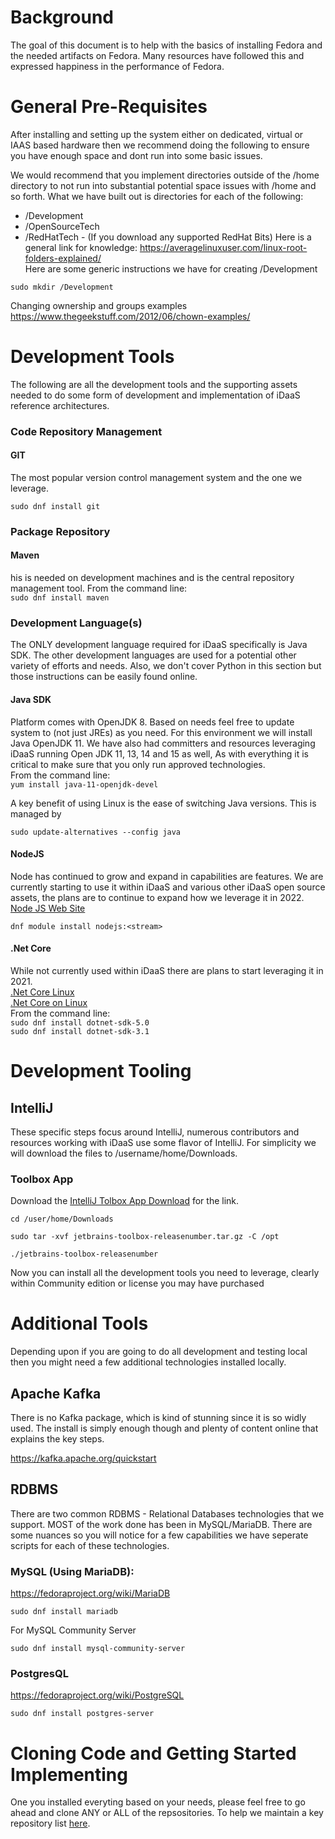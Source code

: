 # Background
The goal of this document is to help with the basics of installing Fedora and the needed artifacts 
on Fedora. Many resources have followed this and expressed happiness in the performance of Fedora.

# General Pre-Requisites
After installing and setting up the system either on dedicated, virtual or IAAS based hardware then
we recommend doing the following to ensure you have enough space and dont run into some basic issues.

We would recommend that you implement directories outside of the /home directory to not run into substantial potential space issues with /home and so forth.
What we have built out is directories for each of the following:
- /Development
- /OpenSourceTech
- /RedHatTech - (If you download any supported RedHat Bits)
  Here is a general link for knowledge: https://averagelinuxuser.com/linux-root-folders-explained/ <br/>
  Here are some generic instructions we have for creating /Development
```
sudo mkdir /Development
```
Changing ownership and groups examples https://www.thegeekstuff.com/2012/06/chown-examples/

# Development Tools
The following are all the development tools and the supporting assets needed to do some form of development and
implementation of iDaaS reference architectures.

### Code Repository Management

#### GIT
The most popular version control management system and the one we leverage.

```
sudo dnf install git
```

### Package Repository

#### Maven
his is needed on development machines and is the central repository management tool.
From the command line: <br>
```sudo dnf install maven```

### Development Language(s)

The ONLY development language required for iDaaS specifically is Java SDK. The other development
languages are used for a potential other variety of efforts and needs. Also, we don't cover Python in this section but those
instructions can be easily found online.

#### Java SDK

Platform comes with OpenJDK 8. Based on needs feel free to update system to (not just JREs) as you need.
For this environment we will install Java OpenJDK 11. We have also had committers and resources leveraging
iDaaS running Open JDK 11, 13, 14 and 15 as well, As with everything it is critical to make sure
that you only run approved technologies. <br>
From the command line:<br>
```yum install java-11-openjdk-devel```

A key benefit of using Linux is the ease of switching Java versions. This is managed by <br>
```
sudo update-alternatives --config java
```
#### NodeJS
Node has continued to grow and expand in capabilities are features. We are currently starting to
use it within iDaaS and various other iDaaS open source assets, the plans are to continue to expand
how we leverage it in 2022.<br/>
<a href="https://nodejs.org/en/" target="_blank">Node JS Web Site</a><br>
```
dnf module install nodejs:<stream>
```

#### .Net Core
While not currently used within iDaaS there are plans to start leveraging it in 2021.<br/>
<a href="https://docs.microsoft.com/en-us/dotnet/core/install/linux" target="_blank">.Net Core Linux</a><br>
<a href="https://docs.microsoft.com/en-us/dotnet/core/install/linux-rhel" target="_blank">.Net Core on Linux</a><br>
From the command line: <br>
```sudo dnf install dotnet-sdk-5.0``` <br/>
```sudo dnf install dotnet-sdk-3.1```

# Development Tooling

## IntelliJ
These specific steps focus around IntelliJ, numerous contributors and resources working with iDaaS use some
flavor of IntelliJ. For simplicity we will download the files to /username/home/Downloads.

### Toolbox App
Download the <a href="http://www.jetbrains.com/toolboxapp" target="_blank">IntelliJ Tolbox App Download</a> for the link.<br>
```
cd /user/home/Downloads
``` 
```
sudo tar -xvf jetbrains-toolbox-releasenumber.tar.gz -C /opt
``` 
```
./jetbrains-toolbox-releasenumber
``` 

Now you can install all the development tools you need to leverage, clearly within Community edition or license you may have purchased

# Additional Tools
Depending upon if you are going to do all development and testing local then you might need a few additional
technologies installed locally.

## Apache Kafka
There is no Kafka package, which is kind of stunning since it is so widly used. The install is simply enough
though and plenty of content online that explains the key steps.

https://kafka.apache.org/quickstart

## RDBMS
There are two common RDBMS - Relational Databases technologies that we support. MOST of the work
done has been in MySQL/MariaDB. There are some nuances so you will notice for a few capabilities we
have seperate scripts for each of these technologies.

### MySQL (Using MariaDB):
https://fedoraproject.org/wiki/MariaDB <br/>

```
sudo dnf install mariadb
``` 
For MySQL Community Server
```
sudo dnf install mysql-community-server
``` 

### PostgresQL
https://fedoraproject.org/wiki/PostgreSQL
```
sudo dnf install postgres-server
```

# Cloning Code and Getting Started Implementing
One you installed everyting based on your needs, please feel free to go ahead and clone ANY or ALL
of the repsositories. To help we maintain a key repository list [here](CodeRepositories.md).
